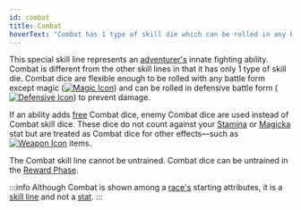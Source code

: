 ```yaml
---
id: combat
title: Combat
hoverText: "Combat has 1 type of skill die which can be rolled in any battle form except Magic."
---
```


This special skill line represents an [adventurer's](/docs/glossary/adventurer) innate fighting ability. Combat is different from the other skill lines in that it has only 1 type of skill die. Combat dice are flexible enough to be rolled with any battle form except magic ([<img src="/icons/magic.svg" alt="Magic Icon" class="icon-svg" />](docs/battles/battle-forms/magic)) and can be rolled in defensive battle form ([<img src="/icons/defensive.svg" alt="Defensive Icon" class="icon-svg" />](docs/battles/battle-forms/defensive)) to prevent damage.

If an ability adds [free](/docs/glossary/free) Combat dice, enemy Combat dice are used instead of Combat skill dice. These dice do not count against your [Stamina](/docs/adventurer/stats/stamina) or [Magicka](/docs/adventurer/stats/magicka) stat but are treated as Combat dice for other effects—such as [<img src="/icons/weapon.svg" alt="Weapon Icon" class="icon-svg" />](/docs/adventurer/items/types/weapon) items.

The Combat skill line cannot be untrained. Combat dice can be untrained in the [Reward Phase](/docs/campaign/day/reward-phase).

:::info
Although Combat is shown among a [race's](/docs/adventurer/races) starting attributes, it is a [skill line](/docs/adventurer/skill-lines/) and not a [stat](/docs/adventurer/stats).
:::
